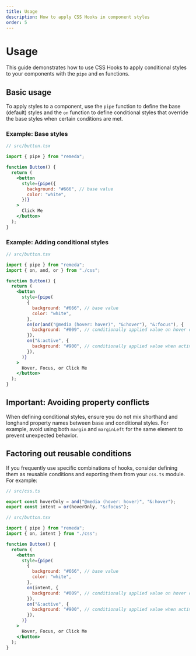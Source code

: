 ```yaml
---
title: Usage
description: How to apply CSS Hooks in component styles
order: 5
---
```


# Usage

This guide demonstrates how to use CSS Hooks to apply conditional styles to your
components with the `pipe` and `on` functions.

## Basic usage

To apply styles to a component, use the `pipe` function to define the base
(default) styles and the `on` function to define conditional styles that
override the base styles when certain conditions are met.

### Example: Base styles

```jsx
// src/button.tsx

import { pipe } from "remeda";

function Button() {
  return (
    <button
      style={pipe({
        background: "#666", // base value
        color: "white",
      })}
    >
      Click Me
    </button>
  );
}
```

### Example: Adding conditional styles

```jsx
// src/button.tsx

import { pipe } from "remeda";
import { on, and, or } from "./css";

function Button() {
  return (
    <button
      style={pipe(
        {
          background: "#666", // base value
          color: "white",
        },
        on(or(and("@media (hover: hover)", "&:hover"), "&:focus"), {
          background: "#009", // conditionally applied value on hover or focus
        }),
        on("&:active", {
          background: "#900", // conditionally applied value when active
        }),
      )}
    >
      Hover, Focus, or Click Me
    </button>
  );
}
```

## Important: Avoiding property conflicts

When defining conditional styles, ensure you do not mix shorthand and longhand
property names between base and conditional styles. For example, avoid using
both `margin` and `marginLeft` for the same element to prevent unexpected
behavior.

## Factoring out reusable conditions

If you frequently use specific combinations of hooks, consider defining them as
reusable conditions and exporting them from your `css.ts` module. For example:

```typescript
// src/css.ts

export const hoverOnly = and("@media (hover: hover)", "&:hover");
export const intent = or(hoverOnly, "&:focus");
```

```jsx
// src/button.tsx

import { pipe } from "remeda";
import { on, intent } from "./css";

function Button() {
  return (
    <button
      style={pipe(
        {
          background: "#666", // base value
          color: "white",
        },
        on(intent, {
          background: "#009", // conditionally applied value on hover or focus
        }),
        on("&:active", {
          background: "#900", // conditionally applied value when active
        }),
      )}
    >
      Hover, Focus, or Click Me
    </button>
  );
}
```
